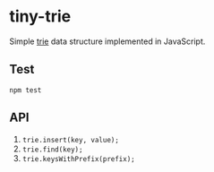# tiny-trie

Simple [trie](https://en.wikipedia.org/wiki/Trie) data structure implemented in JavaScript.

## Test

`npm test`

## API

1. `trie.insert(key, value);`
2. `trie.find(key);`
3. `trie.keysWithPrefix(prefix);`
